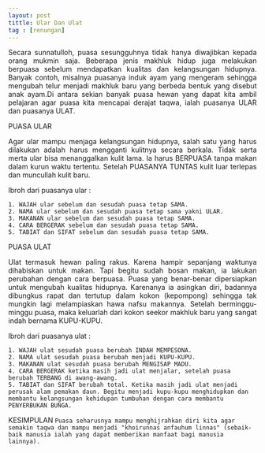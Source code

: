```yaml
---
layout: post
tittle: Ular Dan Ulat
tag : [renungan]
---
```


<div style="text-align: justify">
Secara sunnatulloh, puasa sesungguhnya tidak hanya diwajibkan kepada orang mukmin saja. Beberapa jenis makhluk hidup juga melakukan berpuasa sebelum mendapatkan kualitas dan kelangsungan hidupnya. Banyak contoh, misalnya puasanya induk ayam yang mengeram sehingga mengubah telur menjadi makhluk baru yang berbeda bentuk yang disebut anak ayam.Di antara sekian banyak puasa hewan yang dapat kita ambil pelajaran agar puasa kita mencapai derajat taqwa, ialah puasanya ULAR dan puasanya ULAT.</div>


PUASA ULAR
<div style="text-align: justify">
Agar ular mampu menjaga kelangsungan hidupnya, salah satu yang harus dilakukan adalah harus mengganti kulitnya secara berkala. Tidak serta merta ular bisa menanggalkan kulit lama. Ia harus BERPUASA tanpa makan dalam kurun waktu tertentu. Setelah PUASANYA TUNTAS kulit luar terlepas dan muncullah kulit baru.
</div>

Ibroh dari puasanya ular :

```
1. WAJAH ular sebelum dan sesudah puasa tetap SAMA.
2. NAMA ular sebelum dan sesudah puasa tetap sama yakni ULAR.
3. MAKANAN ular sebelum dan sesudah puasa tetap SAMA.
4. CARA BERGERAK sebelum dan sesudah puasa tetap SAMA.
5. TABIAT dan SIFAT sebelum dan sesudah puasa tetap SAMA.
```

PUASA ULAT
<div style="text-align: justify">
Ulat termasuk hewan paling rakus. Karena hampir sepanjang waktunya dihabiskan untuk makan. Tapi begitu sudah bosan makan, ia lakukan perubahan dengan cara berpuasa. Puasa yang benar-benar dipersiapkan untuk mengubah kualitas hidupnya. Karenanya ia asingkan diri, badannya dibungkus rapat dan tertutup dalam kokon (kepompong) sehingga tak mungkin lagi melampiaskan hawa nafsu makannya. Setelah berminggu-minggu puasa, maka keluarlah dari kokon seekor makhluk baru yang sangat indah bernama KUPU-KUPU.
</div>

Ibroh dari puasanya ulat :
```
1. WAJAH ulat sesudah puasa berubah INDAH MEMPESONA.
2. NAMA ulat sesudah puasa berubah menjadi KUPU-KUPU.
3. MAKANAN ulat sesudah puasa berubah MENGISAP MADU.
4. CARA BERGERAK ketika masih jadi ulat menjalar, setelah puasa  berubah TERBANG di awang-awang.
5. TABIAT dan SIFAT berubah total. Ketika masih jadi ulat menjadi perusak alam pemakan daun. Begitu menjadi kupu-kupu menghidupkan dan membantu kelangsungan kehidupan tumbuhan dengan cara membantu PENYERBUKAN BUNGA.
```
KESIMPULAN
`Puasa seharusnya mampu menghijrahkan diri kita agar semakin taqwa dan mampu menjadi "khoirunnas anfauhum linnas" (sebaik-baik manusia ialah yang dapat memberikan manfaat bagi manusia lainnya).`
